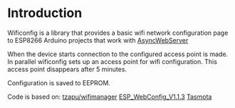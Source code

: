 # Introduction

Wificonfig is a library that provides a basic wifi network configuration page to ESP8266 Arduino projects that work with [AsyncWebServer](link)

When the device starts connection to the configured access point is made.
In parallel wificonfig sets up an access point for wifi configuration.
This access point disappears after 5 minutes.  

Configuration is saved to EEPROM.

Code is based on:
[tzapu/wifimanager](...)
[ESP_WebConfig_V1.1.3](...)
[Tasmota](...)

